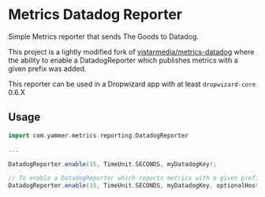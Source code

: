 # Metrics Datadog Reporter
Simple Metrics reporter that sends The Goods to Datadog.

This project is a lightly modified fork of [vistarmedia/metrics-datadog](https://github.com/vistarmedia/metrics-datado://github.com/vistarmedia/metrics-datadog) where the ability to enable a DatadogReporter which publishes metrics with a given prefix was added.

This reporter can be used in a Dropwizard app with at least `dropwizard-core` 0.6.X

## Usage

~~~scala
import com.yammer.metrics.reporting.DatadogReporter

...

DatadogReporter.enable(15, TimeUnit.SECONDS, myDatadogKey);

// To enable a DatadogReporter which reports metrics with a given prefix.
DatadogReporter.enable(15, TimeUnit.SECONDS, myDatadogKey, optionalHost, "myMetricPrefix");

~~~

